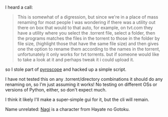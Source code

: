 I heard a call:

> This is somewhat of a digression, but since we're in a place of mass renaming
> for most people I was wondering if there was a utility out there on box that
> would to that auto, for example, on tvt.com they have a utility where you
> select the .torrent file, select a folder, then the programs matches the files
> in the torrent to those in the folder by file size, (highlight those that have
> the same file size) and then gives one the option to rename them according to
> the names in the torrent, unfortunately it only works for tvt torrents. but if
> someone would like to take a look at it and perhaps tweak it i could upload
> it.

so I stole part of [pyroscope] and hacked up a simple script.

I have not tested this on any .torrent/directory combinations it should do any
renaming on, so I'm just assuming it works! No testing on different OSs or
versions of Python, either, so don't expect much.

I think it likely I'll make a super-simple gui for it, but the cli will remain.

Name unrelated: [Nagi] is a character from Hayate no Gotoku.


[pyroscope]: http://code.google.com/p/pyroscope/
[Nagi]: http://myanimelist.net/character/2078/Nagi_Sanzenin
